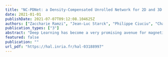 ```yaml
---
title: "NC-PDNet: a Density-Compensated Unrolled Network for 2D and 3D non-Cartesian MRI Reconstruction: a Density-Compensated Unrolled Network for 2D and 3D non-Cartesian NC-PDNet: a Density-Compensated Unrolled Network for 2D and 3D non-Cartesian MRI Reconstruc"
date: 2021-01-01
publishDate: 2021-07-07T09:12:08.104625Z
authors: ["Zaccharie Ramzi", "Jean-Luc Starck", "Philippe Ciuciu", "Chaithya G R", "Philippe CiuciuSenior Member"]
publication_types: ["3"]
abstract: "Deep Learning has become a very promising avenue for magnetic resonance image (MRI) reconstruction. In this work, we explore the potential of unrolled networks for the non-Cartesian acquisition setting. We design the NC-PDNet, the first density-compensated unrolled network and validate the need for its key components via an ablation study. Moreover, we conduct some generaliz-ability experiments to test our network in out-of-distribution settings, for example training on knee data and validating on brain data. The results show that the NC-PDNet out-performs the baseline models visually and quantitatively in the 2D settings. Additionally, in the 3D settings, it out-performs them visually. In particular, in the 2D multi-coil acquisition scenario, the NC-PDNet provides up to a 1.2 dB improvement in peak signal-to-noise ratio (PSNR) over baseline networks, while also allowing a gain of at least 1 dB in PSNR in generalization settings. We provide the open-source implementation of our network, and in particular the Non-uniform Fourier Transform in TensorFlow, tested on 2D multi-coil and 3D data. 1"
featured: false
publication: ""
url_pdf: "https://hal.inria.fr/hal-03188997"
---
```



